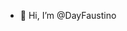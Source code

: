 - 👋 Hi, I’m @DayFaustino

<!---
DayFaustino/DayFaustino is a ✨ special ✨ repository because its `README.md` (this file) appears on your GitHub profile.
You can click the Preview link to take a look at your changes.
--->
